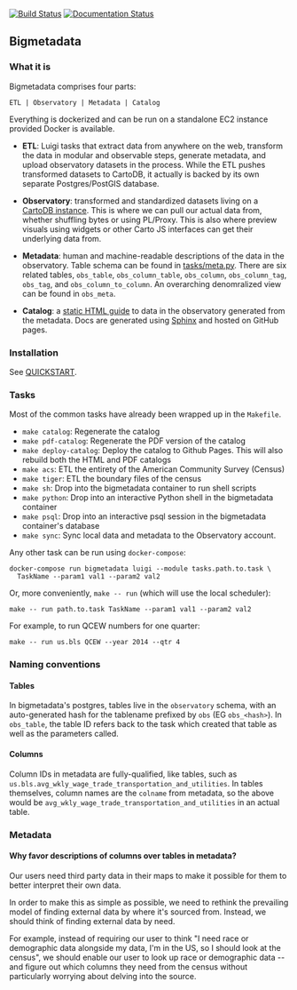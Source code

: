 [![Build Status](https://api.travis-ci.org/CartoDB/bigmetadata.svg)](https://travis-ci.org/CartoDB/bigmetadata/branches#) [![Documentation Status](https://readthedocs.org/projects/bigmetadata/badge/?version=latest)](http://bigmetadata.readthedocs.io/en/latest/?badge=latest)

## Bigmetadata

### What it is

Bigmetadata comprises four parts:

    ETL | Observatory | Metadata | Catalog

Everything is dockerized and can be run on a standalone EC2 instance provided
Docker is available.

* __ETL__: Luigi tasks that extract data from anywhere on the web, transform the
  data in modular and observable steps, generate metadata, and upload
  observatory datasets in the process.  While the ETL pushes transformed
  datasets to CartoDB, it actually is backed by its own separate
  Postgres/PostGIS database.

* __Observatory__: transformed and standardized datasets living on a [CartoDB
  instance](https://observatory.cartodb.com).  This is where we can pull our
  actual data from, whether shuffling bytes or using PL/Proxy.  This is also
  where preview visuals using widgets or other Carto JS interfaces can get
  their underlying data from.

* __Metadata__: human and machine-readable descriptions of the data in the
  observatory.  Table schema can be found in
  [tasks/meta.py](https://github.com/CartoDB/bigmetadata/blob/master/tasks/meta.py#L76).
  There are six related tables, `obs_table`, `obs_column_table`, `obs_column`,
  `obs_column_tag`, `obs_tag`, and `obs_column_to_column`.  An overarching
  denomralized view can be found in `obs_meta`.

* __Catalog__: a [static HTML guide](https://cartodb.github.io/bigmetadata) to
  data in the observatory generated from the metadata.  Docs are generated
  using [Sphinx](http://sphinx-doc.org/) and hosted on GitHub pages.

### Installation

See [QUICKSTART](docs/source/quickstart.rst).

### Tasks

Most of the common tasks have already been wrapped up in the `Makefile`.

* `make catalog`: Regenerate the catalog
* `make pdf-catalog`: Regenerate the PDF version of the catalog
* `make deploy-catalog`: Deploy the catalog to Github Pages. This will also
  rebuild both the HTML and PDF catalogs
* `make acs`: ETL the entirety of the American Community Survey (Census)
* `make tiger`: ETL the boundary files of the census
* `make sh`: Drop into the bigmetadata container to run shell scripts
* `make python`: Drop into an interactive Python shell in the bigmetadata
  container
* `make psql`: Drop into an interactive psql session in the bigmetadata
  container's database
* `make sync`: Sync local data and metadata to the Observatory account.

Any other task can be run using `docker-compose`:

    docker-compose run bigmetadata luigi --module tasks.path.to.task \
      TaskName --param1 val1 --param2 val2

Or, more conveniently, `make -- run` (which will use the local scheduler):

    make -- run path.to.task TaskName --param1 val1 --param2 val2

For example, to run QCEW numbers for one quarter:

    make -- run us.bls QCEW --year 2014 --qtr 4

### Naming conventions

#### Tables

In bigmetadata's postgres, tables live in the `observatory` schema, with an
auto-generated hash for the tablename prefixed by `obs` (EG `obs_<hash>`).
In `obs_table`, the table ID refers back to the task which created that table
as well as the parameters called.

#### Columns

Column IDs in metadata are fully-qualified, like tables, such as
`us.bls.avg_wkly_wage_trade_transportation_and_utilities`.  In tables
themselves, column names are the `colname` from metadata,
so the above would be `avg_wkly_wage_trade_transportation_and_utilities` in
an actual table.

### Metadata

#### Why favor descriptions of columns over tables in metadata?

Our users need third party data in their maps to make it possible for them to
better interpret their own data.

In order to make this as simple as possible, we need to rethink the prevailing
model of finding external data by where it's sourced from.  Instead, we should
think of finding external data by need.

For example, instead of requiring our user to think "I need race or demographic
data alongside my data, I'm in the US, so I should look at the census", we
should enable our user to look up race or demographic data -- and figure out
which columns they need from the census without particularly worrying about
delving into the source.
